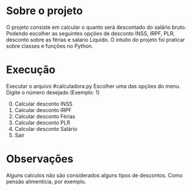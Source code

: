 # Sobre o projeto

O projeto consiste em calcular o quanto será descontado do salário bruto. Podendo escolher as seguintes opções de desconto INSS, IRPF, PLR, desconto sobre as férias e salario Liquido.
O intuito do projeto foi praticar sobre classes e funções no Python.

# Execução

Executar o arquivo #calculadora.py 
Escolher uma das opções do menu.
Digite o número desejado (Exemplo: 1)

0. Calcular desconto INSS
1. Calcular desconto IRPF
2. Calcular desconto Férias
3. Calcular desconto PLR
4. Calcular desconto Salário
5. Sair

# Observações

Alguns calculos não são considerados alguns tipos de descontos. Como pensão alimenticia, por exemplo. 
